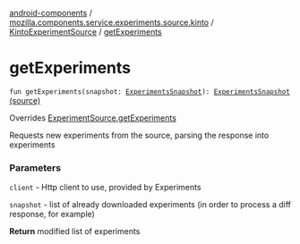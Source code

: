 [android-components](../../index.md) / [mozilla.components.service.experiments.source.kinto](../index.md) / [KintoExperimentSource](index.md) / [getExperiments](./get-experiments.md)

# getExperiments

`fun getExperiments(snapshot: `[`ExperimentsSnapshot`](../../mozilla.components.service.experiments/-experiments-snapshot/index.md)`): `[`ExperimentsSnapshot`](../../mozilla.components.service.experiments/-experiments-snapshot/index.md) [(source)](https://github.com/mozilla-mobile/android-components/blob/master/components/service/experiments/src/main/java/mozilla/components/service/experiments/source/kinto/KintoExperimentSource.kt#L36)

Overrides [ExperimentSource.getExperiments](../../mozilla.components.service.experiments/-experiment-source/get-experiments.md)

Requests new experiments from the source,
parsing the response into experiments

### Parameters

`client` - Http client to use, provided by Experiments

`snapshot` - list of already downloaded experiments
(in order to process a diff response, for example)

**Return**
modified list of experiments

